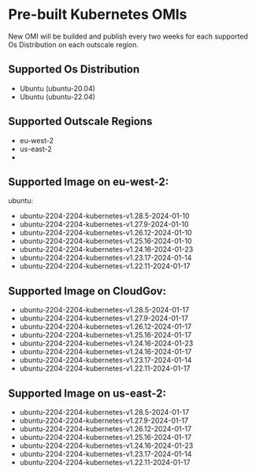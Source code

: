 # Pre-built Kubernetes OMIs

New OMI will be builded and publish every two weeks for each supported Os Distribution on each outscale region.

## Supported Os Distribution
- Ubuntu (ubuntu-20.04)
- Ubuntu (ubuntu-22.04)
## Supported Outscale Regions
- eu-west-2
- us-east-2
- 

## Supported Image on eu-west-2:
ubuntu:
- ubuntu-2204-2204-kubernetes-v1.28.5-2024-01-10
- ubuntu-2204-2204-kubernetes-v1.27.9-2024-01-10
- ubuntu-2204-2204-kubernetes-v1.26.12-2024-01-10
- ubuntu-2204-2204-kubernetes-v1.25.16-2024-01-10
- ubuntu-2204-2204-kubernetes-v1.24.16-2024-01-23
- ubuntu-2204-2204-kubernetes-v1.23.17-2024-01-14
- ubuntu-2204-2204-kubernetes-v1.22.11-2024-01-17


## Supported Image on CloudGov:
- ubuntu-2204-2204-kubernetes-v1.28.5-2024-01-17
- ubuntu-2204-2204-kubernetes-v1.27.9-2024-01-17
- ubuntu-2204-2204-kubernetes-v1.26.12-2024-01-17
- ubuntu-2204-2204-kubernetes-v1.25.16-2024-01-17
- ubuntu-2204-2204-kubernetes-v1.24.16-2024-01-23
- ubuntu-2204-2204-kubernetes-v1.24.16-2024-01-17
- ubuntu-2204-2204-kubernetes-v1.23.17-2024-01-14
- ubuntu-2204-2204-kubernetes-v1.22.11-2024-01-17

## Supported Image on us-east-2:
- ubuntu-2204-2204-kubernetes-v1.28.5-2024-01-17
- ubuntu-2204-2204-kubernetes-v1.27.9-2024-01-17
- ubuntu-2204-2204-kubernetes-v1.26.12-2024-01-17
- ubuntu-2204-2204-kubernetes-v1.25.16-2024-01-17
- ubuntu-2204-2204-kubernetes-v1.24.16-2024-01-23
- ubuntu-2204-2204-kubernetes-v1.23.17-2024-01-14
- ubuntu-2204-2204-kubernetes-v1.22.11-2024-01-17

